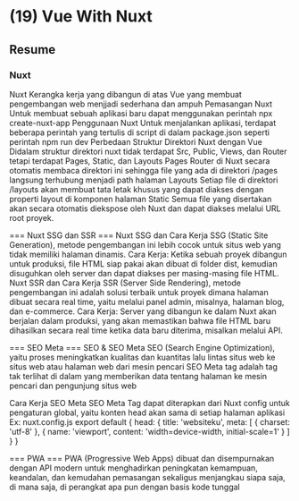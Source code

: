 # (19) Vue With Nuxt

## Resume
### Nuxt
Nuxt Kerangka kerja yang dibangun di atas Vue yang membuat pengembangan web menjjadi sederhana dan ampuh
Pemasangan Nuxt Untuk membuat sebuah aplikasi baru dapat menggunakan perintah npx create-nuxt-app
Penggunaan Nuxt Untuk menjalankan aplikasi, terdapat beberapa perintah yang tertulis di script di dalam package.json seperti perintah npm run dev
Perbedaan Struktur Direktori Nuxt dengan Vue
Didalam struktur direktori nuxt tidak terdapat Src, Public, Views, dan Router tetapi terdapat Pages, Static, dan Layouts
Pages Router di Nuxt secara otomatis membaca direktori ini sehingga file yang ada di direktori /pages langsung terhubung menjadi path halaman
Layouts Setiap file di direktori /layouts akan membuat tata letak khusus yang dapat diakses dengan properti layout di komponen halaman
Static Semua file yang disertakan akan secara otomatis diekspose oleh Nuxt dan dapat diakses melalui URL root proyek.


=== Nuxt SSG dan SSR ===
Nuxt SSG dan Cara Kerja SSG (Static Site Generation), metode pengembangan ini lebih cocok untuk situs web yang tidak memiliki halaman dinamis.
Cara Kerja: Ketika sebuah proyek dibangun untuk produksi, file HTML siap pakai akan dibuat di folder dist, kemudian disuguhkan oleh server dan dapat diakses per masing-masing file HTML.
Nuxt SSR dan Cara Kerja SSR (Server Side Rendering), metode pengembangan ini adalah solusi terbaik untuk proyek dimana halaman dibuat secara real time, yaitu melalui panel admin, misalnya, halaman blog, dan e-commerce.
Cara Kerja: Server yang dibangun ke dalam Nuxt akan berjalan dalam produksi, yang akan memastikan bahwa file HTML baru dihasilkan secara real time ketika data baru diterima, misalkan melalui API.

=== SEO Meta ===
SEO & SEO Meta SEO (Search Engine Optimization), yaitu proses meningkatkan kualitas dan kuantitas lalu lintas situs web ke situs web atau halaman web dari mesin pencari
SEO Meta tag adalah tag tak terlihat di dalam yang memberikan data tentang halaman ke mesin pencari dan pengunjung situs web

Cara Kerja SEO Meta SEO Meta Tag dapat diterapkan dari Nuxt config untuk pengaturan global, yaitu konten head akan sama di setiap halaman aplikasi Ex: nuxt.config.js export default { head: { title: 'websiteku', meta: [ { charset: 'utf-8' }, { name: 'viewport', content: 'width=device-width, initial-scale=1' } ] } }

=== PWA ===
PWA (Progressive Web Apps) dibuat dan disempurnakan dengan API modern untuk menghadirkan peningkatan kemampuan, keandalan, dan kemudahan pemasangan sekaligus menjangkau siapa saja, di mana saja, di perangkat apa pun dengan basis kode tunggal
